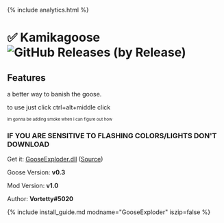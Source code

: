 {% include analytics.html %}

# ✅ Kamikagoose ![GitHub Releases (by Release)](https://img.shields.io/github/downloads/Vortetty/GooseExploder/total?logo=github)

## Features

a better way to banish the goose.

to use just click ctrl+alt+middle click

<sub><sup>im gonna be adding smoke when i can figure out how</sup></sub>


### IF YOU ARE SENSITIVE TO FLASHING COLORS/LIGHTS DON'T DOWNLOAD

Get it: [GooseExploder.dll](https://github.com/DesktopGooseUnofficial/ResourceHub/releases/download/gooseexploder/GooseExploder.dll) ([Source](https://github.com/Vortetty/GooseExploder))

Goose Version: **v0.3**

Mod Version: **v1.0**

Author: **Vortetty#5020**

{% include install_guide.md modname="GooseExploder" iszip=false %}
